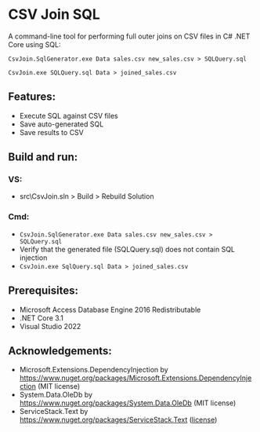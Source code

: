 # CSV Join SQL
A command-line tool for performing full outer joins on CSV files in C# .NET Core using SQL:
```
CsvJoin.SqlGenerator.exe Data sales.csv new_sales.csv > SQLQuery.sql
```
```
CsvJoin.exe SQLQuery.sql Data > joined_sales.csv
```

## Features:
- Execute SQL against CSV files
- Save auto-generated SQL
- Save results to CSV

## Build and run:
### VS:
- src\CsvJoin.sln > Build > Rebuild Solution
### Cmd:
- `CsvJoin.SqlGenerator.exe Data sales.csv new_sales.csv > SQLQuery.sql`
- Verify that the generated file (SQLQuery.sql) does not contain SQL injection
- `CsvJoin.exe SqlQuery.sql Data > joined_sales.csv`

## Prerequisites:
- Microsoft Access Database Engine 2016 Redistributable
- .NET Core 3.1
- Visual Studio 2022

## Acknowledgements:
- Microsoft.Extensions.DependencyInjection by https://www.nuget.org/packages/Microsoft.Extensions.DependencyInjection (MIT license)
- System.Data.OleDb by https://www.nuget.org/packages/System.Data.OleDb (MIT license)
- ServiceStack.Text by https://www.nuget.org/packages/ServiceStack.Text ([license](https://github.com/ServiceStack/ServiceStack.Text/blob/master/license.txt))
